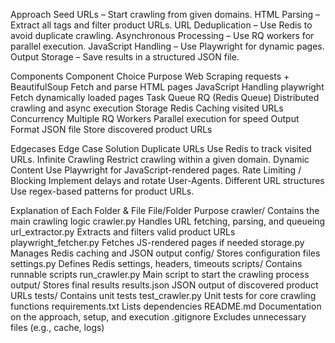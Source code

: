Approach
Seed URLs – Start crawling from given domains.
HTML Parsing – Extract all <a> tags and filter product URLs.
URL Deduplication – Use Redis to avoid duplicate crawling.
Asynchronous Processing – Use RQ workers for parallel execution.
JavaScript Handling – Use Playwright for dynamic pages.
Output Storage – Save results in a structured JSON file.

Components
Component Choice Purpose
Web Scraping requests + BeautifulSoup Fetch and parse HTML pages
JavaScript Handling playwright Fetch dynamically loaded pages
Task Queue RQ (Redis Queue) Distributed crawling and async execution
Storage Redis Caching visited URLs
Concurrency Multiple RQ Workers Parallel execution for speed
Output Format JSON file Store discovered product URLs

Edgecases
Edge Case Solution
Duplicate URLs Use Redis to track visited URLs.
Infinite Crawling Restrict crawling within a given domain.
Dynamic Content Use Playwright for JavaScript-rendered pages.
Rate Limiting / Blocking Implement delays and rotate User-Agents.
Different URL structures Use regex-based patterns for product URLs.

Explanation of Each Folder & File
File/Folder Purpose
crawler/ Contains the main crawling logic
crawler.py Handles URL fetching, parsing, and queueing
url_extractor.py Extracts and filters valid product URLs
playwright_fetcher.py Fetches JS-rendered pages if needed
storage.py Manages Redis caching and JSON output
config/ Stores configuration files
settings.py Defines Redis settings, headers, timeouts
scripts/ Contains runnable scripts
run_crawler.py Main script to start the crawling process
output/ Stores final results
results.json JSON output of discovered product URLs
tests/ Contains unit tests
test_crawler.py Unit tests for core crawling functions
requirements.txt Lists dependencies
README.md Documentation on the approach, setup, and execution
.gitignore Excludes unnecessary files (e.g., cache, logs)
